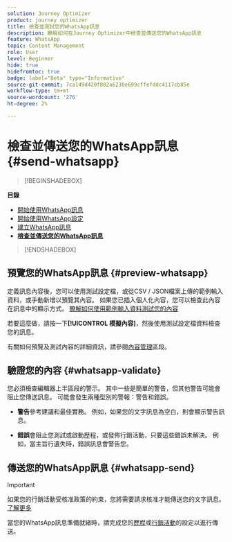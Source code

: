 ```yaml
---
solution: Journey Optimizer
product: journey optimizer
title: 檢查並測試您的WhatsApp訊息
description: 瞭解如何在Journey Optimizer中檢查並傳送您的WhatsApp訊息
feature: WhatsApp
topic: Content Management
role: User
level: Beginner
hide: true
hidefromtoc: true
badge: label="Beta" type="Informative"
source-git-commit: 7ca149d420f802a6230e699cffefddc4117cb85e
workflow-type: tm+mt
source-wordcount: '276'
ht-degree: 2%

---
```


# 檢查並傳送您的WhatsApp訊息 {#send-whatsapp}

>[!BEGINSHADEBOX]

**目錄**

* [開始使用WhatsApp訊息](get-started-whatsapp.md)
* [開始使用WhatsApp設定](whatsapp-configuration.md)
* [建立WhatsApp訊息](create-whatsapp.md)
* **[檢查並傳送您的WhatsApp訊息](send-whatsapp.md)**

>[!ENDSHADEBOX]

## 預覽您的WhatsApp訊息 {#preview-whatsapp}

定義訊息內容後，您可以使用測試設定檔，或從CSV / JSON檔案上傳的範例輸入資料，或手動新增以預覽其內容。 如果您已插入個人化內容，您可以檢查此內容在訊息中的顯示方式。 [瞭解如何使用範例輸入資料測試您的內容](../test-approve/simulate-sample-input.md)

若要這麼做，請按一下&#x200B;**[!UICONTROL 模擬內容]**，然後使用測試設定檔資料檢查您的訊息。

有關如何預覽及測試內容的詳細資訊，請參閱[內容管理](../content-management/preview-test.md)區段。

## 驗證您的內容 {#whatsapp-validate}

您必須檢查編輯器上半區段的警示。 其中一些是簡單的警告，但其他警告可能會阻止您傳送訊息。 可能會發生兩種型別的警報：警告和錯誤。

* **警告**&#x200B;參考建議和最佳實務。 例如，如果您的文字訊息為空白，則會顯示警告訊息。

* **錯誤**&#x200B;會阻止您測試或啟動歷程，或發佈行銷活動，只要這些錯誤未解決。 例如，當主旨行遺失時，錯誤訊息會警告您。

## 傳送您的WhatsApp訊息 {#whatsapp-send}

>[!IMPORTANT]
>
> 如果您的行銷活動受核准政策的約束，您將需要請求核准才能傳送您的文字訊息。 [了解更多](../test-approve/gs-approval.md)

當您的WhatsApp訊息準備就緒時，請完成您的[歷程](../building-journeys/publishing-the-journey.md)或[行銷活動](../campaigns/review-activate-campaign.md)的設定以進行傳送。
